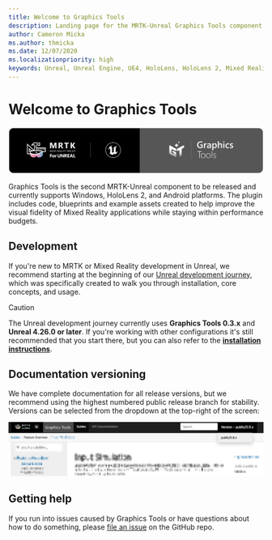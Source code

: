 ```yaml
---
title: Welcome to Graphics Tools
description: Landing page for the MRTK-Unreal Graphics Tools component documentation site.
author: Cameron Micka
ms.author: thmicka
ms.date: 12/07/2020
ms.localizationpriority: high
keywords: Unreal, Unreal Engine, UE4, HoloLens, HoloLens 2, Mixed Reality, development, MRTK, GT, Graphics Tools, Graphics, Rendering, Materials, Optimization
---
```


# Welcome to Graphics Tools

![Mixed Reality Toolkit](Images/Logos/MRTK_Unreal_GT_Banner_Rounded.png)

Graphics Tools is the second MRTK-Unreal component to be released and currently supports Windows, HoloLens 2, and Android platforms. The plugin includes code, blueprints and example assets created to help improve the visual fidelity of Mixed Reality applications while staying within performance budgets.

## Development 

If you're new to MRTK or Mixed Reality development in Unreal, we recommend starting at the beginning of our [Unreal development journey](https://docs.microsoft.com/windows/mixed-reality/unreal-development-overview), which was specifically created to walk you through installation, core concepts, and usage. 

> [!CAUTION]
> The Unreal development journey currently uses **Graphics Tools 0.3.x** and **Unreal 4.26.0 or later**. If you're working with other configurations it's still recommended that you start there, but you can also refer to the **[installation instructions](Installation.md)**.

## Documentation versioning

We have complete documentation for all release versions, but we recommend using the highest numbered public release branch for stability. Versions can be selected from the dropdown at the top-right of the screen:

![MRTK version reference](../Docs/Images/GT-Doc-Versions.png)

## Getting help

If you run into issues caused by Graphics Tools or have questions about how to do something, please [file an issue](https://github.com/microsoft/MixedReality-GraphicsTools-Unreal/issues/new) on the GitHub repo.